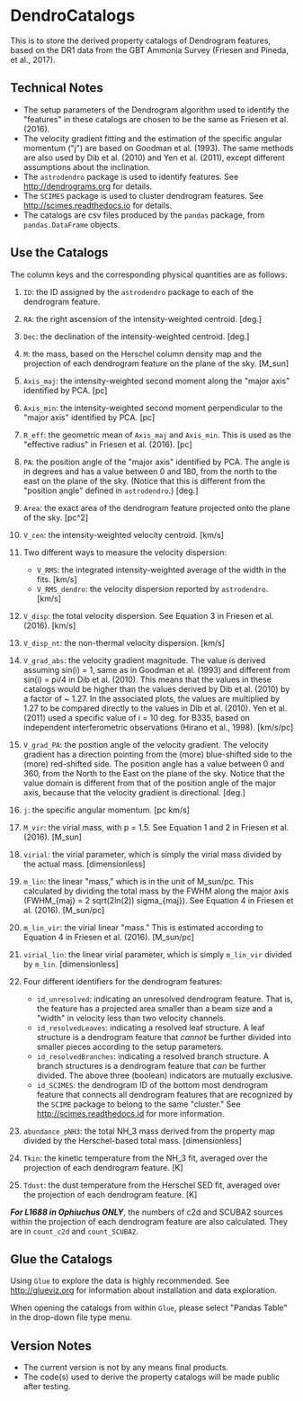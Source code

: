 # DendroCatalogs
This is to store the derived property catalogs of Dendrogram features, based on the DR1 data from the GBT Ammonia Survey (Friesen and Pineda, et al., 2017).

## Technical Notes
* The setup parameters of the Dendrogram algorithm used to identify the "features" in these catalogs are chosen to be the same as Friesen et al. (2016).
* The velocity gradient fitting and the estimation of the specific angular momentum ("j") are based on Goodman et al. (1993).  The same methods are also used by Dib et al. (2010) and Yen et al. (2011), except different assumptions about the inclination.
* The `astrodendro` package is used to identify features.  See http://dendrograms.org for details.
* The `SCIMES` package is used to cluster dendrogram features.  See http://scimes.readthedocs.io for details.
* The catalogs are csv files produced by the `pandas` package, from `pandas.DataFrame` objects.

## Use the Catalogs
The column keys and the corresponding physical quantities are as follows:

1. `ID`: the ID assigned by the `astrodendro` package to each of the dendrogram feature.
2. `RA`: the right ascension of the intensity-weighted centroid. [deg.]
3. `Dec`: the declination of the intensity-weighted centroid. [deg.]
4. `M`: the mass, based on the Herschel column density map and the projection of each dendrogram feature on the plane of the sky. [M_sun]
5. `Axis_maj`: the intensity-weighted second moment along the "major axis" identified by PCA. [pc]
6. `Axis_min`: the intensity-weighted second moment perpendicular to the "major axis" identified by PCA. [pc]
7. `R_eff`: the geometric mean of `Axis_maj` and `Axis_min`.  This is used as the "effective radius" in Friesen et al. (2016). [pc]
8. `PA`: the position angle of the "major axis" identified by PCA.  The angle is in degrees and has a value between 0 and 180, from the north to the east on the plane of the sky. (Notice that this is different from the "position angle" defined in `astrodendro`.) [deg.]
9. `Area`: the exact area of the dendrogram feature projected onto the plane of the sky. [pc^2]
10. `V_cen`: the intensity-weighted velocity centroid. [km/s]
11. Two different ways to measure the velocity dispersion:

	* `V_RMS`: the integrated intensity-weighted average of the width in the fits. [km/s]
	* `V_RMS_dendro`: the velocity dispersion reported by `astrodendro`. [km/s]

12. `V_disp`: the total velocity dispersion.  See Equation 3 in Friesen et al. (2016). [km/s]
13. `V_disp_nt`: the non-thermal velocity dispersion. [km/s]
14. `V_grad_abs`: the velocity gradient magnitude.  The value is derived assuming sin(i) = 1, same as in Goodman et al. (1993) and different from sin(i) = pi/4 in Dib et al. (2010).  This means that the values in these catalogs would be higher than the values derived by Dib et al. (2010) by a factor of ~ 1.27.  In the associated plots, the values are multiplied by 1.27 to be compared directly to the values in Dib et al. (2010).  Yen et al. (2011) used a specific value of i = 10 deg. for B335, based on independent interferometric observations (Hirano et al., 1998). [km/s/pc]
15. `V_grad_PA`: the position angle of the velocity gradient.  The velocity gradient has a direction pointing from the (more) blue-shifted side to the (more) red-shifted side.  The position angle has a value between 0 and 360, from the North to the East on the plane of the sky.  Notice that the value domain is different from that of the position angle of the major axis, because that the velocity gradient is directional. [deg.]
16. `j`: the specific angular momentum. [pc km/s]
17. `M_vir`: the virial mass, with p = 1.5.  See Equation 1 and 2 in Friesen et al. (2016). [M_sun]
18. `virial`: the virial parameter, which is simply the virial mass divided by the actual mass. [dimensionless]
19. `m_lin`: the linear "mass," which is in the unit of M_sun/pc.  This calculated by dividing the total mass by the FWHM along the major axis (FWHM_{maj} = 2 sqrt(2ln(2)) sigma_{maj}).  See Equation 4 in Friesen et al. (2016). [M_sun/pc]
20. `m_lin_vir`: the virial linear "mass."  This is estimated according to Equation 4 in Friesen et al. (2016). [M_sun/pc]
21. `virial_lin`: the linear virial parameter, which is simply `m_lin_vir` divided by `m_lin`. [dimensionless]
22. Four different identifiers for the dendrogram features:

	* `id_unresolved`: indicating an unresolved dendrogram feature.  That is, the feature has a projected area smaller than a beam size and a "width" in velocity less than two velocity channels.
	* `id_resolvedLeaves`: indicating a resolved leaf structure.  A leaf structure is a dendrogram feature that *cannot* be further divided into smaller pieces according to the setup parameters.
	* `id_resolvedBranches`: indicating a resolved branch structure.  A branch structures is a dendrogram feature that *can* be further divided.  The above three (boolean) indicators are mutually exclusive.
	* `id_SCIMES`: the dendrogram ID of the bottom most dendrogram feature that connects all dendrogram features that are recognized by the `SCIME` package to belong to the same "cluster."  See http://scimes.readthedocs.id for more information.

23. `abundance_pNH3`: the total NH_3 mass derived from the property map divided by the Herschel-based total mass. [dimensionless]
24. `Tkin`: the kinetic temperature from the NH_3 fit, averaged over the projection of each dendrogram feature. [K]
25. `Tdust`: the dust temperature from the Herschel SED fit, averaged over the projection of each dendrogram feature. [K]

***For L1688 in Ophiuchus ONLY***, the numbers of c2d and SCUBA2 sources within the projection of each dendrogram feature are also calculated.  They are in `count_c2d` and `count_SCUBA2`.

## Glue the Catalogs
Using `Glue` to explore the data is highly recommended.  See http://glueviz.org for information about installation and data exploration.

When opening the catalogs from within `Glue`, please select "Pandas Table" in the drop-down file type menu.

## Version Notes
* The current version is not by any means final products.
* The code(s) used to derive the property catalogs will be made public after testing.
